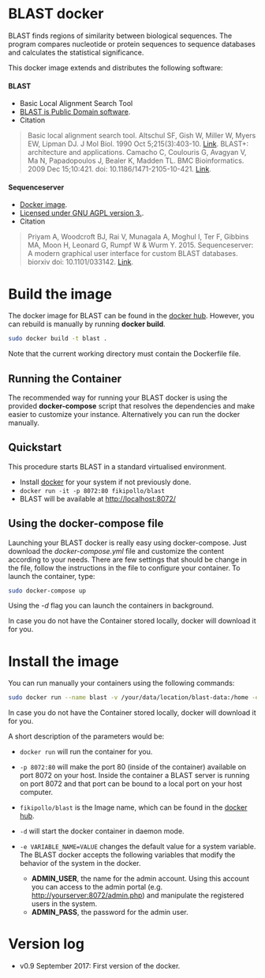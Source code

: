 BLAST docker
===================
BLAST finds regions of similarity between biological sequences. The program compares nucleotide or protein	sequences to sequence databases and calculates the statistical significance.

This docker image extends and distributes the following software:

#### BLAST
- Basic Local Alignment Search Tool
- [BLAST is Public Domain software](https://www.ncbi.nlm.nih.gov/IEB/ToolBox/CPP_DOC/book/redirector.cgi?url=%2Fbooks%2Fbr.fcgi%3Fbook%3Dtoolkit%26part%3Dtoolkit.fm#A3).
- Citation
> Basic local alignment search tool. Altschul SF, Gish W, Miller W, Myers EW, Lipman DJ. J Mol Biol. 1990 Oct 5;215(3):403-10. [Link](https://www.ncbi.nlm.nih.gov/pubmed/2231712).
> BLAST+: architecture and applications. Camacho C, Coulouris G, Avagyan V, Ma N, Papadopoulos J, Bealer K, Madden TL. BMC Bioinformatics. 2009 Dec 15;10:421. doi: 10.1186/1471-2105-10-421. [Link](https://www.ncbi.nlm.nih.gov/pubmed/20003500).

#### Sequenceserver
- [Docker image](https://hub.docker.com/r/wurmlab/sequenceserver/).
- [Licensed under GNU AGPL version 3.](https://raw.githubusercontent.com/wurmlab/sequenceserver/master/LICENSE.txt).
- Citation
> Priyam A, Woodcroft BJ, Rai V, Munagala A, Moghul I, Ter F, Gibbins MA, Moon H, Leonard G, Rumpf W & Wurm Y. 2015. Sequenceserver: A modern graphical user interface for custom BLAST databases. biorxiv doi: 10.1101/033142. [Link](http://www.biorxiv.org/content/early/2015/11/27/033142).

# Build the image
The docker image for BLAST can be found in the [docker hub](https://hub.docker.com/r/fikipollo/blast/). However, you can rebuild is manually by running **docker build**.

```sh
sudo docker build -t blast .
```
Note that the current working directory must contain the Dockerfile file.

## Running the Container
The recommended way for running your BLAST docker is using the provided **docker-compose** script that resolves the dependencies and make easier to customize your instance. Alternatively you can run the docker manually.

## Quickstart

This procedure starts BLAST in a standard virtualised environment.

- Install [docker](https://docs.docker.com/engine/installation/) for your system if not previously done.
- `docker run -it -p 8072:80 fikipollo/blast`
- BLAST will be available at [http://localhost:8072/](http://localhost:8072/)

## Using the docker-compose file
Launching your BLAST docker is really easy using docker-compose. Just download the *docker-compose.yml* file and customize the content according to your needs. There are few settings that should be change in the file, follow the instructions in the file to configure your container.
To launch the container, type:
```sh
sudo docker-compose up
```
Using the *-d* flag you can launch the containers in background.

In case you do not have the Container stored locally, docker will download it for you.

# Install the image
You can run manually your containers using the following commands:

```sh
sudo docker run --name blast -v /your/data/location/blast-data:/home -e ADMIN_USER=youradminuser -e ADMIN_PASS=supersecret -p 8072:80 -d fikipollo/blast
```

In case you do not have the Container stored locally, docker will download it for you.

A short description of the parameters would be:
- `docker run` will run the container for you.

- `-p 8072:80` will make the port 80 (inside of the container) available on port 8072 on your host.
    Inside the container a BLAST server is running on port 8072 and that port can be bound to a local port on your host computer.

- `fikipollo/blast` is the Image name, which can be found in the [docker hub](https://hub.docker.com/r/fikipollo/blast/).

- `-d` will start the docker container in daemon mode.

- `-e VARIABLE_NAME=VALUE` changes the default value for a system variable.
The BLAST docker accepts the following variables that modify the behavior of the system in the docker.

    - **ADMIN_USER**, the name for the admin account. Using this account you can access to the admin portal (e.g. [http://yourserver:8072/admin.php](http://yourserver:8072/admin.php)) and manipulate the registered users in the system.
    - **ADMIN_PASS**, the password for the admin user.


# Version log
  - v0.9 September 2017: First version of the docker.
